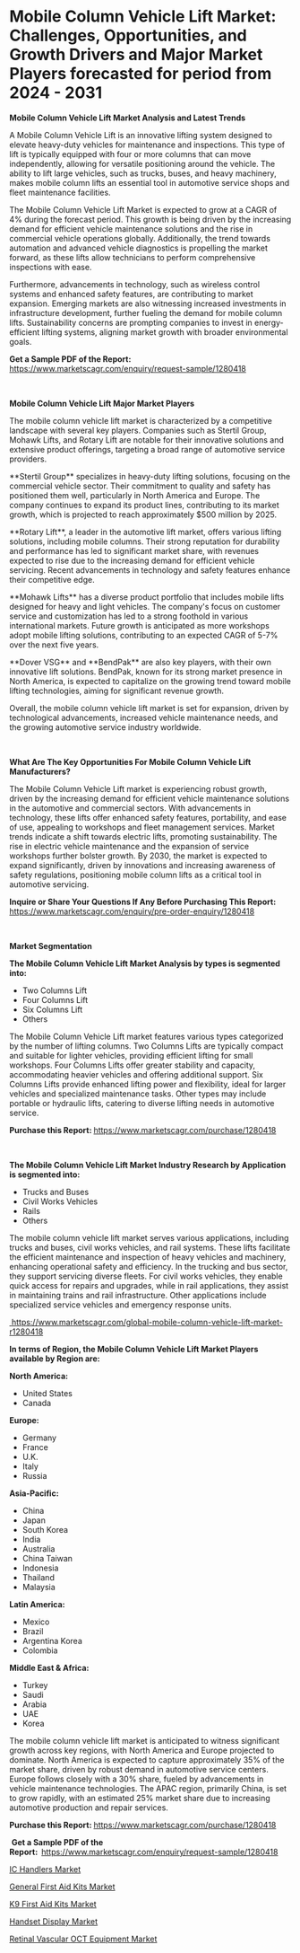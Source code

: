 <p><h1>Mobile Column Vehicle Lift Market: Challenges, Opportunities, and Growth Drivers and Major Market Players forecasted for period from 2024 - 2031</h1></p><p><strong>Mobile Column Vehicle Lift Market Analysis and Latest Trends</strong></p>
<p><p>A Mobile Column Vehicle Lift is an innovative lifting system designed to elevate heavy-duty vehicles for maintenance and inspections. This type of lift is typically equipped with four or more columns that can move independently, allowing for versatile positioning around the vehicle. The ability to lift large vehicles, such as trucks, buses, and heavy machinery, makes mobile column lifts an essential tool in automotive service shops and fleet maintenance facilities.</p><p>The Mobile Column Vehicle Lift Market is expected to grow at a CAGR of 4% during the forecast period. This growth is being driven by the increasing demand for efficient vehicle maintenance solutions and the rise in commercial vehicle operations globally. Additionally, the trend towards automation and advanced vehicle diagnostics is propelling the market forward, as these lifts allow technicians to perform comprehensive inspections with ease. </p><p>Furthermore, advancements in technology, such as wireless control systems and enhanced safety features, are contributing to market expansion. Emerging markets are also witnessing increased investments in infrastructure development, further fueling the demand for mobile column lifts. Sustainability concerns are prompting companies to invest in energy-efficient lifting systems, aligning market growth with broader environmental goals.</p></p>
<p><strong>Get a Sample PDF of the Report:&nbsp;</strong> <a href="https://www.marketscagr.com/enquiry/request-sample/1280418?utm_campaign=1171&utm_medium=2&utm_source=Github&utm_content=ia&utm_term=30092024&utm_id=mobile-column-vehicle-lift">https://www.marketscagr.com/enquiry/request-sample/1280418</a></p>
<p>&nbsp;</p>
<p><strong>Mobile Column Vehicle Lift Major Market Players</strong></p>
<p><p>The mobile column vehicle lift market is characterized by a competitive landscape with several key players. Companies such as Stertil Group, Mohawk Lifts, and Rotary Lift are notable for their innovative solutions and extensive product offerings, targeting a broad range of automotive service providers.</p><p>**Stertil Group** specializes in heavy-duty lifting solutions, focusing on the commercial vehicle sector. Their commitment to quality and safety has positioned them well, particularly in North America and Europe. The company continues to expand its product lines, contributing to its market growth, which is projected to reach approximately $500 million by 2025.</p><p>**Rotary Lift**, a leader in the automotive lift market, offers various lifting solutions, including mobile columns. Their strong reputation for durability and performance has led to significant market share, with revenues expected to rise due to the increasing demand for efficient vehicle servicing. Recent advancements in technology and safety features enhance their competitive edge.</p><p>**Mohawk Lifts** has a diverse product portfolio that includes mobile lifts designed for heavy and light vehicles. The company's focus on customer service and customization has led to a strong foothold in various international markets. Future growth is anticipated as more workshops adopt mobile lifting solutions, contributing to an expected CAGR of 5-7% over the next five years.</p><p>**Dover VSG** and **BendPak** are also key players, with their own innovative lift solutions. BendPak, known for its strong market presence in North America, is expected to capitalize on the growing trend toward mobile lifting technologies, aiming for significant revenue growth.</p><p>Overall, the mobile column vehicle lift market is set for expansion, driven by technological advancements, increased vehicle maintenance needs, and the growing automotive service industry worldwide.</p></p>
<p>&nbsp;</p>
<p><strong>What Are The Key Opportunities For Mobile Column Vehicle Lift Manufacturers?</strong></p>
<p><p>The Mobile Column Vehicle Lift market is experiencing robust growth, driven by the increasing demand for efficient vehicle maintenance solutions in the automotive and commercial sectors. With advancements in technology, these lifts offer enhanced safety features, portability, and ease of use, appealing to workshops and fleet management services. Market trends indicate a shift towards electric lifts, promoting sustainability. The rise in electric vehicle maintenance and the expansion of service workshops further bolster growth. By 2030, the market is expected to expand significantly, driven by innovations and increasing awareness of safety regulations, positioning mobile column lifts as a critical tool in automotive servicing.</p></p>
<p><strong>Inquire or Share Your Questions If Any Before Purchasing This Report:</strong> <a href="https://www.marketscagr.com/enquiry/pre-order-enquiry/1280418?utm_campaign=1171&utm_medium=2&utm_source=Github&utm_content=ia&utm_term=30092024&utm_id=mobile-column-vehicle-lift">https://www.marketscagr.com/enquiry/pre-order-enquiry/1280418</a></p>
<p>&nbsp;</p>
<p><strong>Market Segmentation</strong></p>
<p><strong>The Mobile Column Vehicle Lift Market Analysis by types is segmented into:</strong></p>
<p><ul><li>Two Columns Lift</li><li>Four Columns Lift</li><li>Six Columns Lift</li><li>Others</li></ul></p>
<p><p>The Mobile Column Vehicle Lift market features various types categorized by the number of lifting columns. Two Columns Lifts are typically compact and suitable for lighter vehicles, providing efficient lifting for small workshops. Four Columns Lifts offer greater stability and capacity, accommodating heavier vehicles and offering additional support. Six Columns Lifts provide enhanced lifting power and flexibility, ideal for larger vehicles and specialized maintenance tasks. Other types may include portable or hydraulic lifts, catering to diverse lifting needs in automotive service.</p></p>
<p><strong>Purchase this Report:&nbsp;</strong><a href="https://www.marketscagr.com/purchase/1280418?utm_campaign=1171&utm_medium=2&utm_source=Github&utm_content=ia&utm_term=30092024&utm_id=mobile-column-vehicle-lift">https://www.marketscagr.com/purchase/1280418</a></p>
<p>&nbsp;</p>
<p><strong>The Mobile Column Vehicle Lift Market Industry Research by Application is segmented into:</strong></p>
<p><ul><li>Trucks and Buses</li><li>Civil Works Vehicles</li><li>Rails</li><li>Others</li></ul></p>
<p><p>The mobile column vehicle lift market serves various applications, including trucks and buses, civil works vehicles, and rail systems. These lifts facilitate the efficient maintenance and inspection of heavy vehicles and machinery, enhancing operational safety and efficiency. In the trucking and bus sector, they support servicing diverse fleets. For civil works vehicles, they enable quick access for repairs and upgrades, while in rail applications, they assist in maintaining trains and rail infrastructure. Other applications include specialized service vehicles and emergency response units.</p></p>
<p><a href="https://www.marketscagr.com/global-mobile-column-vehicle-lift-market-r1280418?utm_campaign=1171&utm_medium=2&utm_source=Github&utm_content=ia&utm_term=30092024&utm_id=mobile-column-vehicle-lift">&nbsp;https://www.marketscagr.com/global-mobile-column-vehicle-lift-market-r1280418</a></p>
<p><strong>In terms of Region, the Mobile Column Vehicle Lift Market Players available by Region are:</strong></p>
<p>
    <p> <strong> North America: </strong>
        <ul>
            <li>United States</li>
            <li>Canada</li>
        </ul>
        </p> 
    <p> <strong> Europe: </strong>
        <ul>
            <li>Germany</li>
            <li>France</li>
            <li>U.K.</li>
            <li>Italy</li>
            <li>Russia</li>
        </ul>
        </p> 
    <p> <strong> Asia-Pacific: </strong>
        <ul>
            <li>China</li>
            <li>Japan</li>
            <li>South Korea</li>
            <li>India</li>
            <li>Australia</li>
            <li>China Taiwan</li>
            <li>Indonesia</li>
            <li>Thailand</li>
            <li>Malaysia</li>
        </ul>
        </p> 
    <p> <strong> Latin America: </strong>
        <ul>
            <li>Mexico</li>
            <li>Brazil</li>
            <li>Argentina Korea</li>
            <li>Colombia</li>
        </ul>
        </p> 
    <p> <strong> Middle East & Africa: </strong>
        <ul>
            <li>Turkey</li>
            <li>Saudi</li>
            <li>Arabia</li>
            <li>UAE</li>
            <li>Korea</li>
        </ul>
    </p>
    </p>
<p><p>The mobile column vehicle lift market is anticipated to witness significant growth across key regions, with North America and Europe projected to dominate. North America is expected to capture approximately 35% of the market share, driven by robust demand in automotive service centers. Europe follows closely with a 30% share, fueled by advancements in vehicle maintenance technologies. The APAC region, primarily China, is set to grow rapidly, with an estimated 25% market share due to increasing automotive production and repair services.</p></p>
<p><strong>Purchase this Report: </strong><a href="https://www.marketscagr.com/purchase/1280418?utm_campaign=1171&utm_medium=2&utm_source=Github&utm_content=ia&utm_term=30092024&utm_id=mobile-column-vehicle-lift">https://www.marketscagr.com/purchase/1280418</a></p>
<p>&nbsp;<strong>Get a Sample PDF of the Report:&nbsp;&nbsp;</strong><a href="https://www.marketscagr.com/enquiry/request-sample/1280418?utm_campaign=1171&utm_medium=2&utm_source=Github&utm_content=ia&utm_term=30092024&utm_id=mobile-column-vehicle-lift">https://www.marketscagr.com/enquiry/request-sample/1280418</a></p>
<p><strong></strong></p>
<p><p><a href="https://issuu.com/reportprime-2/docs/ic-handlers-market-size-2030.pptx_b62659915dc275?utm_campaign=1171&utm_medium=2&utm_source=Github&utm_content=ia&utm_term=30092024&utm_id=mobile-column-vehicle-lift">IC Handlers Market</a></p><p><a href="https://www.linkedin.com/pulse/global-general-first-aid-kits-market-focus-product-type-4noze?utm_campaign=1171&utm_medium=2&utm_source=Github&utm_content=ia&utm_term=30092024&utm_id=mobile-column-vehicle-lift">General First Aid Kits Market</a></p><p><a href="https://www.linkedin.com/pulse/k9-first-aid-kits-market-global-insights-regional-analysis-p8ube?utm_campaign=1171&utm_medium=2&utm_source=Github&utm_content=ia&utm_term=30092024&utm_id=mobile-column-vehicle-lift">K9 First Aid Kits Market</a></p><p><a href="https://issuu.com/reportprime-2/docs/handset-display-market-size-2030.pp_fb835b10f7f532?utm_campaign=1171&utm_medium=2&utm_source=Github&utm_content=ia&utm_term=30092024&utm_id=mobile-column-vehicle-lift">Handset Display Market</a></p><p><a href="https://github.com/luckyshygirl/Market-Research-Report-List-6/blob/main/retinal-vascular-oct-equipment-market.md?utm_campaign=1171&utm_medium=2&utm_source=Github&utm_content=ia&utm_term=30092024&utm_id=mobile-column-vehicle-lift">Retinal Vascular OCT Equipment Market</a></p></p>
